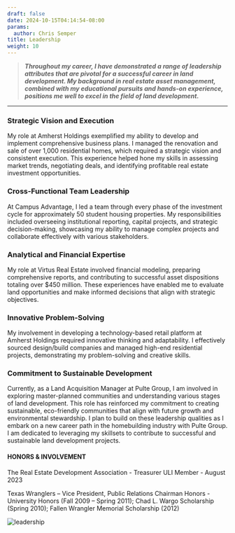 ```yaml
---
draft: false
date: 2024-10-15T04:14:54-08:00
params:
  author: Chris Semper 
title: Leadership 
weight: 10
---
```


>_**Throughout my career, I have demonstrated a range of leadership attributes that are pivotal for a successful career in land development. My background in real estate asset management, combined with my educational pursuits and hands-on experience, positions me well to excel in the field of land development.**_
---

### Strategic Vision and Execution

My role at Amherst Holdings exemplified my ability to develop and implement comprehensive business plans. I managed the renovation and sale of over 1,000 residential homes, which required a strategic vision and consistent execution. This experience helped hone my skills in assessing market trends, negotiating deals, and identifying profitable real estate investment opportunities.

### Cross-Functional Team Leadership
At Campus Advantage, I led a team through every phase of the investment cycle for approximately 50 student housing properties. My responsibilities included overseeing institutional reporting, capital projects, and strategic decision-making, showcasing my ability to manage complex projects and collaborate effectively with various stakeholders.

### Analytical and Financial Expertise
My role at Virtus Real Estate involved financial modeling, preparing comprehensive reports, and contributing to successful asset dispositions totaling over $450 million. These experiences have enabled me to evaluate land opportunities and make informed decisions that align with strategic objectives.

### Innovative Problem-Solving
My involvement in developing a technology-based retail platform at Amherst Holdings required innovative thinking and adaptability. I effectively sourced design/build companies and managed high-end residential projects, demonstrating my problem-solving and creative skills.

### Commitment to Sustainable Development
Currently, as a Land Acquisition Manager at Pulte Group, I am involved in exploring master-planned communities and understanding various stages of land development. This role has reinforced my commitment to creating sustainable, eco-friendly communities that align with future growth and environmental stewardship.
I plan to build on these leadership qualities as I embark on a new career path in the homebuilding industry with Pulte Group. I am dedicated to leveraging my skillsets to contribute to successful and sustainable land development projects.

#### HONORS & INVOLVEMENT
The Real Estate Development Association - Treasurer
ULI Member - August 2023

Texas Wranglers – Vice President, Public Relations Chairman
Honors - University Honors (Fall 2009 – Spring 2011); Chad L. Wargo Scholarship (Spring 2010); Fallen Wrangler Memorial Scholarship (2012)

![leadership](https://killakam3084.github.io/semper/assets/2-dropdowns/about/4-leadership/leadership-picture.png)